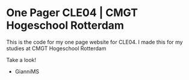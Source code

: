 # One Pager CLE04 | CMGT Hogeschool Rotterdam 
This is the code for my one page website for CLE04. I made this for my studies at CMGT Hogeschool Rotterdam

Take a look!
- GianniMS
